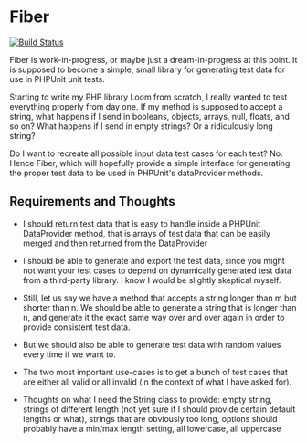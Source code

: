 # Fiber

[![Build Status](https://secure.travis-ci.org/eirikref/Fiber.png?branch=master)](http://travis-ci.org/eirikref/Fiber)

Fiber is work-in-progress, or maybe just a dream-in-progress at this
point. It is supposed to become a simple, small library for generating
test data for use in PHPUnit unit tests.

Starting to write my PHP library Loom from scratch, I really wanted to
test everything properly from day one. If my method is supposed to
accept a string, what happens if I send in booleans, objects, arrays,
null, floats, and so on? What happens if I send in empty strings? Or a
ridiculously long string?

Do I want to recreate all possible input data test cases for each
test? No. Hence Fiber, which will hopefully provide a simple interface
for generating the proper test data to be used in PHPUnit's
dataProvider methods.


## Requirements and Thoughts

* I should return test data that is easy to handle inside a PHPUnit
  DataProvider method, that is arrays of test data that can be easily
  merged and then returned from the DataProvider

* I should be able to generate and export the test data, since you
  might not want your test cases to depend on dynamically generated
  test data from a third-party library. I know I would be slightly
  skeptical myself.

* Still, let us say we have a method that accepts a string longer than
  m but shorter than n. We should be able to generate a string that is
  longer than n, and generate it the exact same way over and over
  again in order to provide consistent test data.

* But we should also be able to generate test data with random values
  every time if we want to.

* The two most important use-cases is to get a bunch of test cases
  that are either all valid or all invalid (in the context of what I
  have asked for).

* Thoughts on what I need the String class to provide: empty string,
  strings of different length (not yet sure if I should provide
  certain default lengths or what), strings that are obviously too
  long, options should probably have a min/max length setting,
  all lowercase, all uppercase